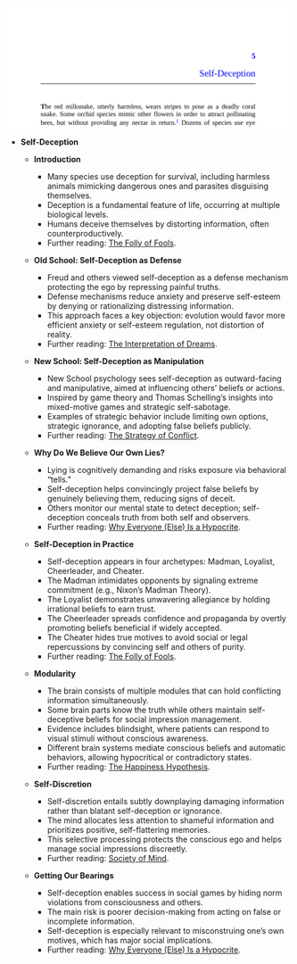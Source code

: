 ![elephant-ch05-self-deception](elephant-ch05-self-deception.best.png)

- **Self-Deception**
  - **Introduction**
    - Many species use deception for survival, including harmless animals mimicking dangerous ones and parasites disguising themselves.  
    - Deception is a fundamental feature of life, occurring at multiple biological levels.  
    - Humans deceive themselves by distorting information, often counterproductively.  
    - Further reading: [The Folly of Fools](https://www.basicbooks.com/titles/robert-trivers/the-folly-of-fools/9780465020850/).

  - **Old School: Self-Deception as Defense**
    - Freud and others viewed self-deception as a defense mechanism protecting the ego by repressing painful truths.  
    - Defense mechanisms reduce anxiety and preserve self-esteem by denying or rationalizing distressing information.  
    - This approach faces a key objection: evolution would favor more efficient anxiety or self-esteem regulation, not distortion of reality.  
    - Further reading: [The Interpretation of Dreams](https://www.gutenberg.org/ebooks/19033).

  - **New School: Self-Deception as Manipulation**
    - New School psychology sees self-deception as outward-facing and manipulative, aimed at influencing others' beliefs or actions.  
    - Inspired by game theory and Thomas Schelling’s insights into mixed-motive games and strategic self-sabotage.  
    - Examples of strategic behavior include limiting own options, strategic ignorance, and adopting false beliefs publicly.  
    - Further reading: [The Strategy of Conflict](https://www.hup.harvard.edu/catalog.php?isbn=9780674840317).

  - **Why Do We Believe Our Own Lies?**
    - Lying is cognitively demanding and risks exposure via behavioral “tells.”  
    - Self-deception helps convincingly project false beliefs by genuinely believing them, reducing signs of deceit.  
    - Others monitor our mental state to detect deception; self-deception conceals truth from both self and observers.  
    - Further reading: [Why Everyone (Else) Is a Hypocrite](https://www.penguinrandomhouse.com/books/317680/why-everyone-else-is-a-hypocrite-by-robert-kurzban/).

  - **Self-Deception in Practice**
    - Self-deception appears in four archetypes: Madman, Loyalist, Cheerleader, and Cheater.  
    - The Madman intimidates opponents by signaling extreme commitment (e.g., Nixon’s Madman Theory).  
    - The Loyalist demonstrates unwavering allegiance by holding irrational beliefs to earn trust.  
    - The Cheerleader spreads confidence and propaganda by overtly promoting beliefs beneficial if widely accepted.  
    - The Cheater hides true motives to avoid social or legal repercussions by convincing self and others of purity.  
    - Further reading: [The Folly of Fools](https://www.basicbooks.com/titles/robert-trivers/the-folly-of-fools/9780465020850/).

  - **Modularity**
    - The brain consists of multiple modules that can hold conflicting information simultaneously.  
    - Some brain parts know the truth while others maintain self-deceptive beliefs for social impression management.  
    - Evidence includes blindsight, where patients can respond to visual stimuli without conscious awareness.  
    - Different brain systems mediate conscious beliefs and automatic behaviors, allowing hypocritical or contradictory states.  
    - Further reading: [The Happiness Hypothesis](https://basicbooks.com/titles/jonathan-haidt/the-happiness-hypothesis/9780465028028).

  - **Self-Discretion**
    - Self-discretion entails subtly downplaying damaging information rather than blatant self-deception or ignorance.  
    - The mind allocates less attention to shameful information and prioritizes positive, self-flattering memories.  
    - This selective processing protects the conscious ego and helps manage social impressions discreetly.  
    - Further reading: [Society of Mind](https://mitpress.mit.edu/books/society-mind).

  - **Getting Our Bearings**
    - Self-deception enables success in social games by hiding norm violations from consciousness and others.  
    - The main risk is poorer decision-making from acting on false or incomplete information.  
    - Self-deception is especially relevant to misconstruing one’s own motives, which has major social implications.  
    - Further reading: [Why Everyone (Else) Is a Hypocrite](https://www.penguinrandomhouse.com/books/317680/why-everyone-else-is-a-hypocrite-by-robert-kurzban/).
